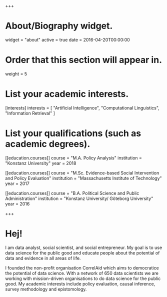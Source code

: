 +++
# About/Biography widget.
widget = "about"
active = true
date = 2016-04-20T00:00:00

# Order that this section will appear in.
weight = 5

# List your academic interests.
[interests]
  interests = [
    "Artificial Intelligence",
    "Computational Linguistics",
    "Information Retrieval"
  ]

# List your qualifications (such as academic degrees).
[[education.courses]]
  course = "M.A. Policy Analysis"
  institution = "Konstanz University"
  year = 2018

[[education.courses]]
  course = "M.Sc. Evidence-based Social Intervention and Policy Evaluation"
  institution = "Massachusetts Institute of Technology"
  year = 2017

[[education.courses]]
  course = "B.A. Political Science and Public Administration"
  institution = "Konstanz University/ Göteborg University"
  year = 2016
 
+++

# Hej!

I am data analyst, social scientist, and social entrepreneur. My goal is to use data science for the public good and educate people about the potential of data and evidence in all areas of life. 

I founded the non-profit organisation CorrelAid which aims to democratice the potential of data science. With a network of 650 data scientists we are working with mission-driven organisations to do data science for the public good. My academic interests include policy evaluation, causal inference, survey methodology and epistomology. 

